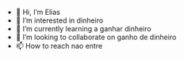 - 👋 Hi, I’m Elias
- 👀 I’m interested in dinheiro  
- 🌱 I’m currently learning a ganhar dinheiro 
- 💞️ I’m looking to collaborate on ganho de dinheiro 
- 📫 How to reach nao entre 

<!---
elias08pele/elias08pele is a ✨ special ✨ repository because its `README.md` (this file) appears on your GitHub profile.
You can click the Preview link to take a look at your changes.
--->
